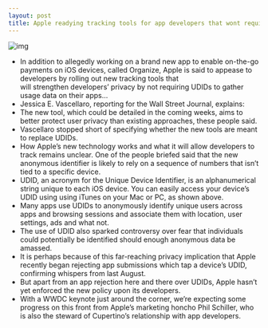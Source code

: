 ```yaml
---
layout: post
title: Apple readying tracking tools for app developers that wont require UDIDs
---
```

![img](http://media.idownloadblog.com/wp-content/uploads/2011/03/itunesUDID-e1299091277464.jpg)
* In addition to allegedly working on a brand new app to enable on-the-go payments on iOS devices, called Organize, Apple is said to appease to developers by rolling out new tracking tools that will strengthen developers’ privacy by not requiring UDIDs to gather usage data on their apps…
* Jessica E. Vascellaro, reporting for the Wall Street Journal, explains:
* The new tool, which could be detailed in the coming weeks, aims to better protect user privacy than existing approaches, these people said.
* Vascellaro stopped short of specifying whether the new tools are meant to replace UDIDs.
* How Apple’s new technology works and what it will allow developers to track remains unclear. One of the people briefed said that the new anonymous identifier is likely to rely on a sequence of numbers that isn’t tied to a specific device.
* UDID, an acronym for the Unique Device Identifier, is an alphanumerical string unique to each iOS device. You can easily access your device’s UDID using using iTunes on your Mac or PC, as shown above.
* Many apps use UDIDs to anonymously identify unique users across apps and browsing sessions and associate them with location, user settings, ads and what not.
* The use of UDID also sparked controversy over fear that individuals could potentially be identified should enough anonymous data be amassed.
* It is perhaps because of this far-reaching privacy implication that Apple recently began rejecting app submissions which tap a device’s UDID, confirming whispers from last August.
* But apart from an app rejection here and there over UDIDs, Apple hasn’t yet enforced the new policy upon its developers.
* With a WWDC keynote just around the corner, we’re expecting some progress on this front from Apple’s marketing honcho Phil Schiller, who is also the steward of Cupertino’s relationship with app developers.

